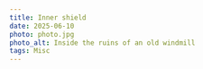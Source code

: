```yaml
---
title: Inner shield
date: 2025-06-10
photo: photo.jpg
photo_alt: Inside the ruins of an old windmill
tags: Misc
---
```

